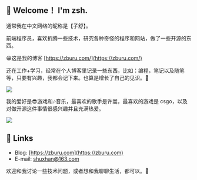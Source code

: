 ## 👋 Welcome！ I'm zsh.

通常我在中文网络的昵称是【子舒】。

前端程序员，喜欢折腾一些技术，研究各种奇怪的程序和网站，做了一些开源的东西。

😁这是我的博客 [https://zburu.com/](https://zburu.com/)

还在工作+学习，经常在个人博客里记录一些东西，比如：编程，笔记以及随笔等，只要有兴趣，我都会记下来。也算是增长了自己的见识。📖

<div>
<img src="https://github-readme-stats.vercel.app/api?username=lovezsh&show_icons=true&theme=tokyonight">
</div>

我的爱好是😎游戏和🎶音乐，最喜欢的歌手是许嵩，最喜欢的游戏是 csgo，以及对做开源这件事情很感兴趣并且充满热爱。

![](https://raw.githubusercontent.com/lovezsh/lovezsh/main/github-user-contribution.svg)

## 🔗 Links

* Blog: [https://zburu.com](https://zburu.com)
* E-mail: [shuxhan@163.com](mailto:shuxhan@163.com)

欢迎和我讨论一些技术问题，或者想和我聊聊生活，都可以。💬
